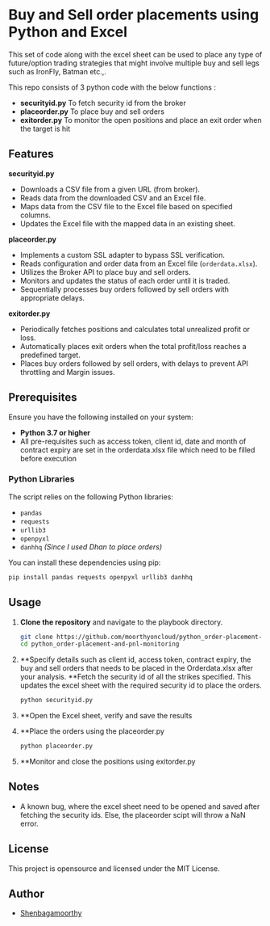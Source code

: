 # Buy and Sell order placements using Python and Excel

This set of code along with the excel sheet can be used to place any type of future/option trading strategies that might involve multiple buy and sell legs such as IronFly, Batman etc.,.

This repo consists of 3 python code with the below functions :

- **securityid.py** To fetch security id from the broker
- **placeorder.py** To place buy and sell orders
- **exitorder.py** To monitor the open positions and place an exit order when the target is hit

## Features

**securityid.py**

- Downloads a CSV file from a given URL (from broker).
- Reads data from the downloaded CSV and an Excel file.
- Maps data from the CSV file to the Excel file based on specified columns.
- Updates the Excel file with the mapped data in an existing sheet.

**placeorder.py**

- Implements a custom SSL adapter to bypass SSL verification.
- Reads configuration and order data from an Excel file (`orderdata.xlsx`).
- Utilizes the Broker API to place buy and sell orders.
- Monitors and updates the status of each order until it is traded.
- Sequentially processes buy orders followed by sell orders with appropriate delays.

**exitorder.py**

- Periodically fetches positions and calculates total unrealized profit or loss.
- Automatically places exit orders when the total profit/loss reaches a predefined target.
- Places buy orders followed by sell orders, with delays to prevent API throttling and Margin issues.

## Prerequisites

Ensure you have the following installed on your system:

- **Python 3.7 or higher**
- All pre-requisites such as access token, client id, date and month of contract expiry are set in the orderdata.xlsx file which need to be filled before execution

### Python Libraries

The script relies on the following Python libraries:

- `pandas`
- `requests`
- `urllib3`
- `openpyxl`
- `danhhq` *(Since I used Dhan to place orders)*

You can install these dependencies using pip:

```bash
pip install pandas requests openpyxl urllib3 danhhq
```

## Usage

1. **Clone the repository** and navigate to the playbook directory.

    ```bash
    git clone https://github.com/moorthyoncloud/python_order-placement-and-pnl-monitoring.git
    cd python_order-placement-and-pnl-monitoring
    ```

2. **Specify details such as client id, access token, contract expiry, the buy and sell orders that needs to be placed in the Orderdata.xlsx after your analysis.
   **Fetch the security id of all the strikes specified. This updates the excel sheet with the required security id to place the orders.

    ```bash
    python securityid.py
    ```
	
3. **Open the Excel sheet, verify and save the results

4. **Place the orders using the placeorder.py

	```bash
    python placeorder.py
    ```

5. **Monitor and close the positions using exitorder.py

## Notes

- A known bug, where the excel sheet need to be opened and saved after fetching the security ids. Else, the placeorder scipt will throw a NaN error.

## License
This project is opensource and licensed under the MIT License.

## Author
- [Shenbagamoorthy](https://github.com/moorthyoncloud)

